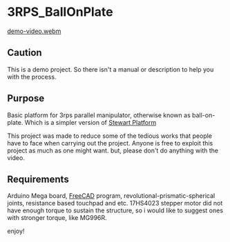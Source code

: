 # 3RPS_BallOnPlate

[demo-video.webm](https://github.com/pumaka/3RPS_BallOnPlate/assets/20409181/059b1a9c-9f9c-42d1-96a6-e65335298a7a)

## Caution

This is a demo project. So there isn't a manual or description to help you with the process.

## Purpose

Basic platform for 3rps parallel manipulator, otherwise known as ball-on-plate. Which is a simpler version of [Stewart Platform](https://en.wikipedia.org/wiki/Stewart_platform)

This project was made to reduce some of the tedious works that people have to face when carrying out the project.
Anyone is free to exploit this project as much as one might want. but, please don't do anything with the video.

## Requirements

Arduino Mega board, [FreeCAD](https://github.com/FreeCAD/FreeCAD) program, revolutional-prismatic-spherical joints, resistance based touchpad and etc.
17HS4023 stepper motor did not have enough torque to sustain the structure, so i would like to suggest ones with stronger torque, like MG996R.

enjoy!
